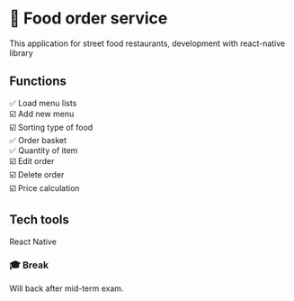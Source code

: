 # 🚀 Food order service
This application for street food restaurants, development with react-native library

## Functions
✅ Load menu lists<br/>
☑️ Add new menu<br/>
☑️ Sorting type of food<br/>
✅ Order basket<br/>
✅ Quantity of item<br/>
☑️ Edit order<br/>
☑️ Delete order<br/>
☑️ Price calculation<br/>

## Tech tools
React Native

### 🎓 Break
Will back after mid-term exam.
